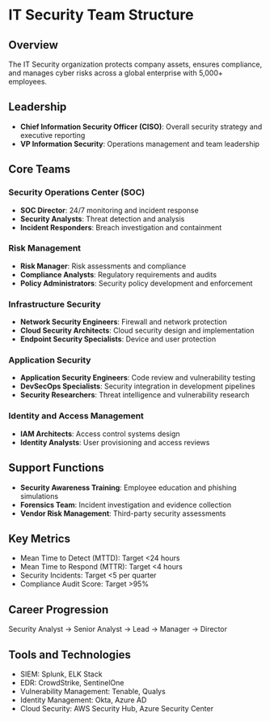# IT Security Team Structure

## Overview
The IT Security organization protects company assets, ensures compliance, and manages cyber risks across a global enterprise with 5,000+ employees.

## Leadership
- **Chief Information Security Officer (CISO)**: Overall security strategy and executive reporting
- **VP Information Security**: Operations management and team leadership

## Core Teams

### Security Operations Center (SOC)
- **SOC Director**: 24/7 monitoring and incident response
- **Security Analysts**: Threat detection and analysis
- **Incident Responders**: Breach investigation and containment

### Risk Management
- **Risk Manager**: Risk assessments and compliance
- **Compliance Analysts**: Regulatory requirements and audits
- **Policy Administrators**: Security policy development and enforcement

### Infrastructure Security
- **Network Security Engineers**: Firewall and network protection
- **Cloud Security Architects**: Cloud security design and implementation
- **Endpoint Security Specialists**: Device and user protection

### Application Security
- **Application Security Engineers**: Code review and vulnerability testing
- **DevSecOps Specialists**: Security integration in development pipelines
- **Security Researchers**: Threat intelligence and vulnerability research

### Identity and Access Management
- **IAM Architects**: Access control systems design
- **Identity Analysts**: User provisioning and access reviews

## Support Functions
- **Security Awareness Training**: Employee education and phishing simulations
- **Forensics Team**: Incident investigation and evidence collection
- **Vendor Risk Management**: Third-party security assessments

## Key Metrics
- Mean Time to Detect (MTTD): Target <24 hours
- Mean Time to Respond (MTTR): Target <4 hours
- Security Incidents: Target <5 per quarter
- Compliance Audit Score: Target >95%

## Career Progression
Security Analyst → Senior Analyst → Lead → Manager → Director

## Tools and Technologies
- SIEM: Splunk, ELK Stack
- EDR: CrowdStrike, SentinelOne
- Vulnerability Management: Tenable, Qualys
- Identity Management: Okta, Azure AD
- Cloud Security: AWS Security Hub, Azure Security Center